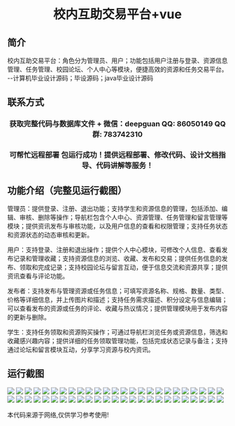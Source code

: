 <p><h1 align="center">校内互助交易平台+vue</h1></p>

## 简介
校内互助交易平台：角色分为管理员、用户；功能包括用户注册与登录、资源信息管理、任务管理、校园论坛、个人中心等模块，便捷高效的资源和任务交易平台。    --计算机毕业设计源码；毕设源码；java毕业设计源码


## 联系方式
<p><h3 align="center">获取完整代码与数据库文件 + 微信：deepguan QQ: 86050149 QQ群: 783742310</h3></p>
<p><h3 align="center">可帮忙远程部署 包运行成功！提供远程部署、修改代码、设计文档指导、代码讲解等服务！</h3></p>

## 功能介绍（完整见运行截图）
管理员：提供登录、注册、退出功能；支持学生和资源信息的管理，包括添加、编辑、审核、删除等操作；导航栏包含个人中心、资源管理、任务管理和留言管理等模块；提供资讯发布与审核功能，以及用户信息的查看和权限管理；支持任务状态和资源状态的动态审核和更新。

用户：支持登录、注册和退出操作；提供个人中心模块，可修改个人信息、查看发布记录和管理收藏；支持资源信息的浏览、收藏、发布和交易；提供任务信息的发布、领取和完成记录；支持校园论坛与留言互动，便于信息交流和资源共享；提供资讯查看与评论功能。

发布者：支持发布与管理资源或任务信息；可填写资源名称、规格、数量、类型、价格等详细信息，并上传图片和描述；支持任务需求描述、积分设定与信息编辑；可以查看发布的资源或任务的评论、收藏与热议情况；提供管理模块用于发布内容的更新与删除。

学生：支持任务领取和资源购买操作；可通过导航栏浏览任务或资源信息，筛选和收藏感兴趣内容；提供详细的任务领取管理功能，包括完成状态记录与备注；支持通过论坛和留言模块互动，分享学习资源与校内资讯。


## 运行截图
![](https://bs-1329754181.cos.ap-shanghai.myqcloud.com/ssm/CampusMutualTradePlatform/img/001.jpg)
![](https://bs-1329754181.cos.ap-shanghai.myqcloud.com/ssm/CampusMutualTradePlatform/img/002.jpg)
![](https://bs-1329754181.cos.ap-shanghai.myqcloud.com/ssm/CampusMutualTradePlatform/img/003.jpg)
![](https://bs-1329754181.cos.ap-shanghai.myqcloud.com/ssm/CampusMutualTradePlatform/img/004.jpg)
![](https://bs-1329754181.cos.ap-shanghai.myqcloud.com/ssm/CampusMutualTradePlatform/img/005.jpg)
![](https://bs-1329754181.cos.ap-shanghai.myqcloud.com/ssm/CampusMutualTradePlatform/img/006.jpg)
![](https://bs-1329754181.cos.ap-shanghai.myqcloud.com/ssm/CampusMutualTradePlatform/img/007.jpg)
![](https://bs-1329754181.cos.ap-shanghai.myqcloud.com/ssm/CampusMutualTradePlatform/img/008.jpg)
![](https://bs-1329754181.cos.ap-shanghai.myqcloud.com/ssm/CampusMutualTradePlatform/img/009.jpg)
![](https://bs-1329754181.cos.ap-shanghai.myqcloud.com/ssm/CampusMutualTradePlatform/img/010.jpg)
![](https://bs-1329754181.cos.ap-shanghai.myqcloud.com/ssm/CampusMutualTradePlatform/img/011.jpg)
![](https://bs-1329754181.cos.ap-shanghai.myqcloud.com/ssm/CampusMutualTradePlatform/img/012.jpg)
![](https://bs-1329754181.cos.ap-shanghai.myqcloud.com/ssm/CampusMutualTradePlatform/img/013.jpg)
![](https://bs-1329754181.cos.ap-shanghai.myqcloud.com/ssm/CampusMutualTradePlatform/img/014.jpg)
![](https://bs-1329754181.cos.ap-shanghai.myqcloud.com/ssm/CampusMutualTradePlatform/img/015.jpg)
![](https://bs-1329754181.cos.ap-shanghai.myqcloud.com/ssm/CampusMutualTradePlatform/img/016.jpg)
![](https://bs-1329754181.cos.ap-shanghai.myqcloud.com/ssm/CampusMutualTradePlatform/img/017.jpg)
![](https://bs-1329754181.cos.ap-shanghai.myqcloud.com/ssm/CampusMutualTradePlatform/img/018.jpg)
![](https://bs-1329754181.cos.ap-shanghai.myqcloud.com/ssm/CampusMutualTradePlatform/img/019.jpg)
![](https://bs-1329754181.cos.ap-shanghai.myqcloud.com/ssm/CampusMutualTradePlatform/img/020.jpg)
![](https://bs-1329754181.cos.ap-shanghai.myqcloud.com/ssm/CampusMutualTradePlatform/img/021.jpg)
![](https://bs-1329754181.cos.ap-shanghai.myqcloud.com/ssm/CampusMutualTradePlatform/img/022.jpg)
![](https://bs-1329754181.cos.ap-shanghai.myqcloud.com/ssm/CampusMutualTradePlatform/img/023.jpg)
![](https://bs-1329754181.cos.ap-shanghai.myqcloud.com/ssm/CampusMutualTradePlatform/img/024.jpg)
![](https://bs-1329754181.cos.ap-shanghai.myqcloud.com/ssm/CampusMutualTradePlatform/img/025.jpg)
![](https://bs-1329754181.cos.ap-shanghai.myqcloud.com/ssm/CampusMutualTradePlatform/img/026.jpg)
![](https://bs-1329754181.cos.ap-shanghai.myqcloud.com/ssm/CampusMutualTradePlatform/img/027.jpg)
![](https://bs-1329754181.cos.ap-shanghai.myqcloud.com/ssm/CampusMutualTradePlatform/img/028.jpg)
![](https://bs-1329754181.cos.ap-shanghai.myqcloud.com/ssm/CampusMutualTradePlatform/img/029.jpg)
![](https://bs-1329754181.cos.ap-shanghai.myqcloud.com/ssm/CampusMutualTradePlatform/img/030.jpg)
![](https://bs-1329754181.cos.ap-shanghai.myqcloud.com/ssm/CampusMutualTradePlatform/img/031.jpg)
![](https://bs-1329754181.cos.ap-shanghai.myqcloud.com/ssm/CampusMutualTradePlatform/img/032.jpg)
![](https://bs-1329754181.cos.ap-shanghai.myqcloud.com/ssm/CampusMutualTradePlatform/img/033.jpg)
![](https://bs-1329754181.cos.ap-shanghai.myqcloud.com/ssm/CampusMutualTradePlatform/img/034.jpg)
![](https://bs-1329754181.cos.ap-shanghai.myqcloud.com/ssm/CampusMutualTradePlatform/img/035.jpg)
![](https://bs-1329754181.cos.ap-shanghai.myqcloud.com/ssm/CampusMutualTradePlatform/img/036.jpg)
![](https://bs-1329754181.cos.ap-shanghai.myqcloud.com/ssm/CampusMutualTradePlatform/img/037.jpg)
![](https://bs-1329754181.cos.ap-shanghai.myqcloud.com/ssm/CampusMutualTradePlatform/img/038.jpg)
![](https://bs-1329754181.cos.ap-shanghai.myqcloud.com/ssm/CampusMutualTradePlatform/img/039.jpg)
![](https://bs-1329754181.cos.ap-shanghai.myqcloud.com/ssm/CampusMutualTradePlatform/img/040.jpg)
![](https://bs-1329754181.cos.ap-shanghai.myqcloud.com/ssm/CampusMutualTradePlatform/img/041.jpg)
![](https://bs-1329754181.cos.ap-shanghai.myqcloud.com/ssm/CampusMutualTradePlatform/img/042.jpg)
![](https://bs-1329754181.cos.ap-shanghai.myqcloud.com/ssm/CampusMutualTradePlatform/img/043.jpg)
![](https://bs-1329754181.cos.ap-shanghai.myqcloud.com/ssm/CampusMutualTradePlatform/img/044.jpg)
![](https://bs-1329754181.cos.ap-shanghai.myqcloud.com/ssm/CampusMutualTradePlatform/img/045.jpg)
![](https://bs-1329754181.cos.ap-shanghai.myqcloud.com/ssm/CampusMutualTradePlatform/img/046.jpg)
![](https://bs-1329754181.cos.ap-shanghai.myqcloud.com/ssm/CampusMutualTradePlatform/img/047.jpg)
![](https://bs-1329754181.cos.ap-shanghai.myqcloud.com/ssm/CampusMutualTradePlatform/img/048.jpg)
![](https://bs-1329754181.cos.ap-shanghai.myqcloud.com/ssm/CampusMutualTradePlatform/img/049.jpg)
![](https://bs-1329754181.cos.ap-shanghai.myqcloud.com/ssm/CampusMutualTradePlatform/img/050.jpg)

<p>本代码来源于网络,仅供学习参考使用!</p>
